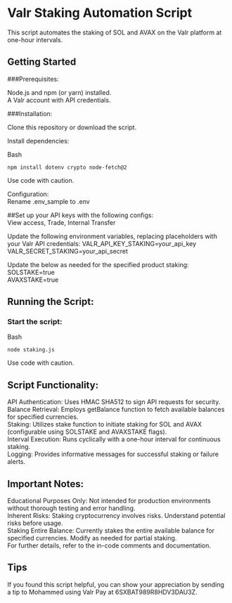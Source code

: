 # Valr Staking Automation Script

This script automates the staking of SOL and AVAX on the Valr platform at one-hour intervals.

## Getting Started

###Prerequisites:

Node.js and npm (or yarn) installed.  
A Valr account with API credentials.  


###Installation:

Clone this repository or download the script.

Install dependencies:

Bash  
```
npm install dotenv crypto node-fetch@2
```
Use code with caution.  

Configuration:  
Rename .env_sample to .env  

##Set up your API keys with the following configs:  
View access, Trade, Internal Transfer

Update the following environment variables, replacing placeholders with your Valr API credentials:
VALR_API_KEY_STAKING=your_api_key  
VALR_SECRET_STAKING=your_api_secret  

Update the below as needed for the specified product staking:  
SOLSTAKE=true  
AVAXSTAKE=true  

## Running the Script:

### Start the script:

Bash
```
node staking.js
```
Use code with caution.
## Script Functionality:

API Authentication: Uses HMAC SHA512 to sign API requests for security.  
Balance Retrieval: Employs getBalance function to fetch available balances for specified currencies.  
Staking: Utilizes stake function to initiate staking for SOL and AVAX (configurable using SOLSTAKE and AVAXSTAKE flags).  
Interval Execution: Runs cyclically with a one-hour interval for continuous staking.  
Logging: Provides informative messages for successful staking or failure alerts.  
## Important Notes:

Educational Purposes Only: Not intended for production environments without thorough testing and error handling.  
Inherent Risks: Staking cryptocurrency involves risks. Understand potential risks before usage.  
Staking Entire Balance: Currently stakes the entire available balance for specified currencies. Modify as needed for partial staking.  
For further details, refer to the in-code comments and documentation.  

## Tips

If you found this script helpful, you can show your appreciation by sending a tip to Mohammed using Valr Pay at 6SXBAT989R8HDV3DAU3Z.
